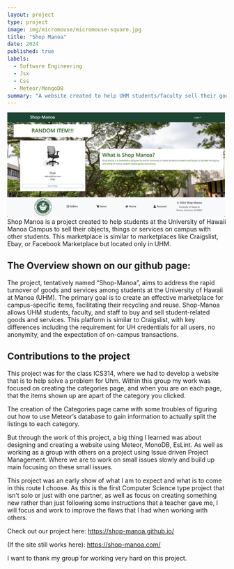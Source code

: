 ```yaml
---
layout: project
type: project
image: img/micromouse/micromouse-square.jpg
title: "Shop Manoa"
date: 2024
published: true
labels:
  - Software Engineering
  - Jsx
  - Css
  - Meteor/MongoDB
summary: "A website created to help UHM students/faculty sell their goods/items"
---
```

<img width="500px" src="../img/landing-page.jpg">
Shop Manoa is a project created to help students at the University of Hawaii Manoa Campus to sell their objects, things or services on campus with other students. This marketplace is similar to marketplaces like Craigslist, Ebay, or Facebook Marketplace but located only in UHM. 

## The Overview shown on our github page:
The project, tentatively named “Shop-Manoa”, aims to address the rapid turnover of goods and services among students at the University of Hawaii at Manoa (UHM). The primary goal is to create an effective marketplace for campus-specific items, facilitating their recycling and reuse.
Shop-Manoa allows UHM students, faculty, and staff to buy and sell student-related goods and services. This platform is similar to Craigslist, with key differences including the requirement for UH credentials for all users, no anonymity, and the expectation of on-campus transactions.

## Contributions to the project
This project was for the class ICS314, where we had to develop a website that is to help solve a problem for Uhm. Within this group my work was focused on creating the categories page, and when you are on each page, that the items shown up are apart of the category you clicked. 

The creation of the Categories page came with some troubles of figuring out how to use Meteor’s database to gain information to actually split the listings to each category. 

But through the work of this project, a big thing I learned was about designing and creating a website using Meteor, MonoDB, EsLint. As well as working as a group with others on a project using Issue driven Project Management. Where we are to work on small issues slowly and build up main focusing on these small issues. 

This project was an early show of what I am to expect and what is to come in this route I choose. 
As this is the first Computer Science type project that isn’t solo or just with one partner, as well as focus on creating something new rather than just following some instructions that a teacher gave me, I will focus and work to improve the flaws that I had when working with others.

Check out our project here: https://shop-manoa.github.io/ 

(If the site still works here): https://shop-manoa.com/ 

I want to thank my group for working very hard on this project.
